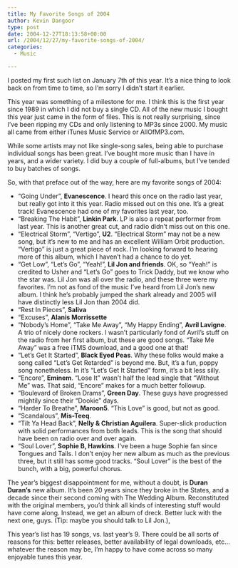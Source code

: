 ```yaml
---
title: My Favorite Songs of 2004
author: Kevin Dangoor
type: post
date: 2004-12-27T18:13:58+00:00
url: /2004/12/27/my-favorite-songs-of-2004/
categories:
  - Music

---
```

I posted my first such list on January 7th of this year. It&#8217;s a nice thing to look back on from time to time, so I&#8217;m sorry I didn&#8217;t start it earlier.

This year was something of a milestone for me. I think this is the first year since 1989 in which I did not buy a single CD. All of the new music I bought this year just came in the form of files. This is not really surprising, since I&#8217;ve been ripping my CDs and only listening to MP3s since 2000. My music all came from either iTunes Music Service or AllOfMP3.com.

While some artists may not like single-song sales, being able to purchase individual songs has been great. I&#8217;ve bought more music than I have in years, and a wider variety. I did buy a couple of full-albums, but I&#8217;ve tended to buy batches of songs.

So, with that preface out of the way, here are my favorite songs of 2004:

  * &#8220;Going Under&#8221;, **Evanescence**. I heard this once on the radio last year, but really got into it this year. Radio missed out on this one. It&#8217;s a great track! Evanescence had one of my favorites last year, too.
  * &#8220;Breaking The Habit&#8221;, **Linkin Park**. LP is also a repeat performer from last year. This is another great cut, and radio didn&#8217;t miss out on this one.
  * &#8220;Electrical Storm&#8221;, &#8220;Vertigo&#8221;, **U2**. &#8220;Electrical Storm&#8221; may not be a new song, but it&#8217;s new to me and has an excellent William Orbit production. &#8220;Vertigo&#8221; is just a great piece of rock. I&#8217;m looking forward to hearing more of this album, which I haven&#8217;t had a chance to do yet.
  * &#8220;Get Low&#8221;, &#8220;Let&#8217;s Go&#8221;, &#8220;Yeah!&#8221;, **Lil Jon and friends**. OK, so &#8220;Yeah!&#8221; is credited to Usher and &#8220;Let&#8217;s Go&#8221; goes to Trick Daddy, but we know who the star was. Lil Jon was all over the radio, and these three were my favorites. I&#8217;m not as fond of the music I&#8217;ve heard from Lil Jon&#8217;s new album. I think he&#8217;s probably jumped the shark already and 2005 will have distinctly less Lil Jon than 2004 did.
  * &#8220;Rest In Pieces&#8221;, **Saliva**
  * &#8220;Excuses&#8221;, **Alanis Morrissette**
  * &#8220;Nobody&#8217;s Home&#8221;, &#8220;Take Me Away&#8221;, &#8220;My Happy Ending&#8221;, **Avril Lavigne**. A trio of nicely done rockers. I wasn&#8217;t particularly fond of Avril&#8217;s stuff on the radio from her first album, but these are good songs. &#8220;Take Me Away&#8221; was a free iTMS download, and a good one at that!
  * &#8220;Let&#8217;s Get It Started&#8221;, **Black Eyed Peas**. Why these folks would make a song called &#8220;Let&#8217;s Get Retarded&#8221; is beyond me. But, it&#8217;s a fun, poppy song nonetheless. In it&#8217;s &#8220;Let&#8217;s Get It Started&#8221; form, it&#8217;s a bit less silly.
  * &#8220;Encore&#8221;, **Eminem**. &#8220;Lose It&#8221; wasn&#8217;t half the lead single that &#8220;Without Me&#8221; was. That said, &#8220;Encore&#8221; makes for a much better followup.
  * &#8220;Boulevard of Broken Drams&#8221;, **Green Day**. These guys have progressed mightily since their &#8220;Dookie&#8221; days.
  * &#8220;Harder To Breathe&#8221;, **Maroon5**. &#8220;This Love&#8221; is good, but not as good.
  * &#8220;Scandalous&#8221;, **Mis-Teeq**.
  * &#8220;Tilt Ya Head Back&#8221;, **Nelly & Christian Aguilera**. Super-slick production with solid performances from both leads. This is the song that should have been on radio over and over again.
  * &#8220;Soul Lover&#8221;, **Sophie B, Hawkins**. I&#8217;ve been a huge Sophie fan since Tongues and Tails. I don&#8217;t enjoy her new album as much as the previous three, but it still has some good tracks. &#8220;Soul Lover&#8221; is the best of the bunch, with a big, powerful chorus.

The year&#8217;s biggest disappointment for me, without a doubt, is **Duran Duran&#8217;s** new album. It&#8217;s been 20 years since they broke in the States, and a decade since their second coming with The Wedding Album. Reconstituted with the original members, you&#8217;d think all kinds of interesting stuff would have come along. Instead, we get an album of dreck. Better luck with the next one, guys. (Tip: maybe you should talk to Lil Jon.),

This year&#8217;s list has 19 songs, vs. last year&#8217;s 9. There could be all sorts of reasons for this: better releases, better availability of legal downloads, etc&#8230; whatever the reason may be, I&#8217;m happy to have come across so many enjoyable tunes this year.